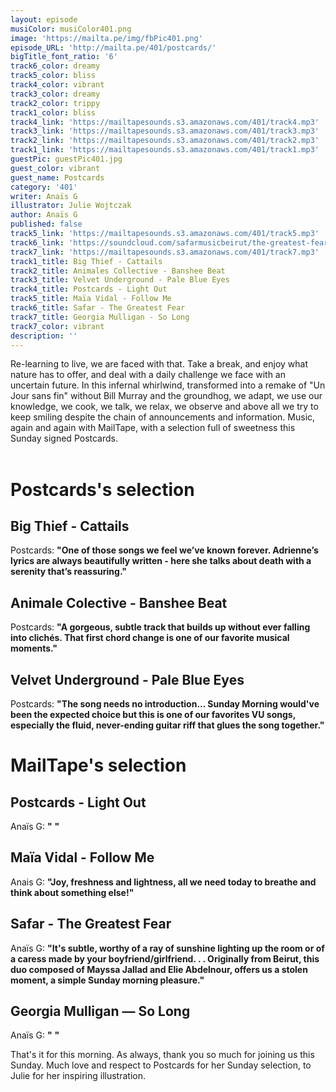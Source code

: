 ```yaml
---
layout: episode
musiColor: musiColor401.png
image: 'https://mailta.pe/img/fbPic401.png'
episode_URL: 'http://mailta.pe/401/postcards/'
bigTitle_font_ratio: '6'
track6_color: dreamy
track5_color: bliss
track4_color: vibrant
track3_color: dreamy
track2_color: trippy
track1_color: bliss
track4_link: 'https://mailtapesounds.s3.amazonaws.com/401/track4.mp3'
track3_link: 'https://mailtapesounds.s3.amazonaws.com/401/track3.mp3'
track2_link: 'https://mailtapesounds.s3.amazonaws.com/401/track2.mp3'
track1_link: 'https://mailtapesounds.s3.amazonaws.com/401/track1.mp3'
guestPic: guestPic401.jpg
guest_color: vibrant
guest_name: Postcards
category: '401'
writer: Anaïs G
illustrator: Julie Wojtczak
author: Anaïs G
published: false
track5_link: 'https://mailtapesounds.s3.amazonaws.com/401/track5.mp3'
track6_link: 'https://soundcloud.com/safarmusicbeirut/the-greatest-fear'
track7_link: 'https://mailtapesounds.s3.amazonaws.com/401/track7.mp3'
track1_title: Big Thief - Cattails
track2_title: Animales Collective - Banshee Beat
track3_title: Velvet Underground - Pale Blue Eyes
track4_title: Postcards - Light Out
track5_title: Maïa Vidal - Follow Me
track6_title: Safar - The Greatest Fear
track7_title: Georgia Mulligan - So Long
track7_color: vibrant
description: ''
---
```


<p id="introduction">Re-learning to live, we are faced with that. Take a break, and enjoy what nature has to offer, and deal with a daily challenge we face with an uncertain future. In this infernal whirlwind, transformed into a remake of "Un Jour sans fin" without Bill Murray and the groundhog, we adapt, we use our knowledge, we cook, we talk, we relax, we observe and above all we try to keep smiling despite the chain of announcements and information. Music, again and again with MailTape, with a selection full of sweetness this Sunday signed Postcards. 
<br><br>

</p>


# Postcards's selection

## Big Thief - Cattails
Postcards: **"**One of those songs we feel we’ve known forever. Adrienne’s lyrics are always beautifully written - here she talks about death with a serenity that’s reassuring.**"**

## Animale Colective - Banshee Beat
Postcards: **"**A gorgeous, subtle track that builds up without ever falling into clichés. That first chord change is one of our favorite musical moments.**"**

## Velvet Underground - Pale Blue Eyes
Postcards: **"**The song needs no introduction... Sunday Morning would've been the expected choice but this is one of our favorites VU songs, especially the fluid, never-ending guitar riff that glues the song together.**"**

# MailTape's selection

## Postcards - Light Out
Anaïs G: **"** **"**

## Maïa Vidal - Follow Me
Anais G: **"**Joy, freshness and lightness, all we need today to breathe and think about something else!**"**

## Safar - The Greatest Fear
Anaïs G: **"**It's subtle, worthy of a ray of sunshine lighting up the room or of a caress made by your boyfriend/girlfriend. . . Originally from Beirut, this duo composed of Mayssa Jallad and Elie Abdelnour, offers us a stolen moment, a simple Sunday morning pleasure.**"**

## Georgia Mulligan — So Long
Anaïs G: **"** **"**


<p id="outroduction">That's it for this morning. As always, thank you so much for joining us this Sunday. Much love and respect to Postcards for her Sunday selection, to Julie for her inspiring illustration.</p>
